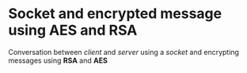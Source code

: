 # Socket and encrypted message using AES and RSA
Conversation between _client_ and _server_ using a _socket_ and encrypting messages using **RSA** and **AES** 
